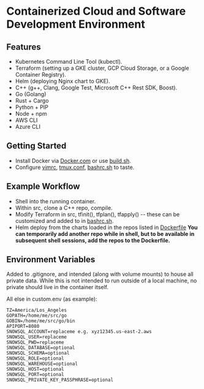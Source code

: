 # Containerized Cloud and Software Development Environment

## Features
* Kubernetes Command Line Tool (kubectl).
* Terraform (setting up a GKE cluster, GCP Cloud Storage, or a Google Container Registry).
* Helm (deploying Nginx chart to GKE).
* C++ (g++, Clang, Google Test, Microsoft C++ Rest SDK, Boost).
* Go (Golang)
* Rust + Cargo
* Python + PIP
* Node + npm
* AWS CLI
* Azure CLI

## Getting Started
* Install Docker via [Docker.com](https://docs.docker.com/install/) or use [build.sh](https://github.com/christimiller/dev/blob/master/install.sh).
* Configure [vimrc](https://github.com/christimiller/dev/blob/master/vimrc), [tmux.conf](https://github.com/christimiller/dev/blob/master/tmux.conf), [bashrc.sh](https://github.com/christimiller/dev/blob/master/bashrc.sh) to taste.

## Example Workflow
  * Shell into the running container.
  * Within src, clone a C++ repo, compile.
  * Modify Terraform in src, tfinit(), tfplan(), tfapply() -- these can be customized and added to in [bashrc.sh](https://github.com/christimiller/dev/blob/master/bashrc.sh).
  * Helm deploy from the charts loaded in the repos listed in [Dockerfile](https://github.com/christimiller/dev/blob/master/Dockerfile) **You can temporarily add another repo while in shell, but to be available in subsequent shell sessions, add the repos to the Dockerfile.**

## Environment Variables
Added to .gitignore, and intended (along with volume mounts) to house all private data.  While this is not intended to run outside of a local machine, no private should live in the container itself.

All else in custom.env (as example):
```
TZ=America/Los_Angeles
GOPATH=/home/me/src/go
GOBIN=/home/me/src/go/bin
APIPORT=8080
SNOWSQL_ACCOUNT=replaceme e.g. xyz12345.us-east-2.aws
SNOWSQL_USER=replaceme
SNOWSQL_PWD=replaceme
SNOWSQL_DATABASE=optional
SNOWSQL_SCHEMA=optional
SNOWSQL_ROLE=optional
SNOWSQL_WAREHOUSE=optional
SNOWSQL_HOST=optional
SNOWSQL_PORT=optional
SNOWSQL_PRIVATE_KEY_PASSPHRASE=optional
```
